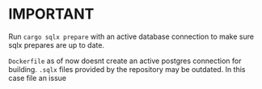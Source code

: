 # IMPORTANT
Run `cargo sqlx prepare` with an active database connection to make sure sqlx prepares are up to date. 

`Dockerfile` as of now doesnt create an active postgres connection for building. 
`.sqlx` files provided by the repository may be outdated. In this case file an issue